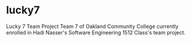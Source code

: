# lucky7
Lucky 7 Team Project
Team 7 of Oakland Community College currently enrolled in Hadi Nasser's Software Engineering 1512 Class's team project.
